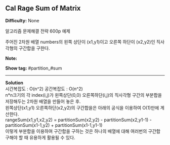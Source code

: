 ## Cal Rage Sum of Matrix

**Difficulty:** None

알고리즘 문제해결 전략 600p 예제

주어진 2차원 배열 numbers의 왼쪽 상단이 (x1,y1)이고 오른쪽 하단이 (x2,y2)인 직사각형의 구간합을 구한다.

**Note:**

**Show tag:** \#partition\_#sum

----------------------------------------------

**Solution** <br/>
시간복잡도 : O(n^2) 공간복잡도 : O(n^2) <br/>
n*n크기의 각 index(i,j)가 왼쪽상단(0,0) 오른쪽하단(i,j)의 직사각형 구간의 부분합을 저장해두는 2차원 배열을 만들어 놓은 후. <br/>
왼쪽상단(x1,y1) 오른쪽하단(x2,y2)의 구간합을은 아래의 공식을 이용하여 O(1)만에 계산한다. <br/>
rangeSum(x1,y1,x2,y2) = partitionSum(x2,y2) - partitionSum(x2,y1-1) - partitionSum(x1-1,y2) + partitionSum(x1-1,y1-1) <br/>
이렇게 부분합을 이용하여 구간합을 구하는 것은 하나의 배열에 대해 여러번의 구간합 구해야 할 때 유용하게 활용될 수 있다. 
